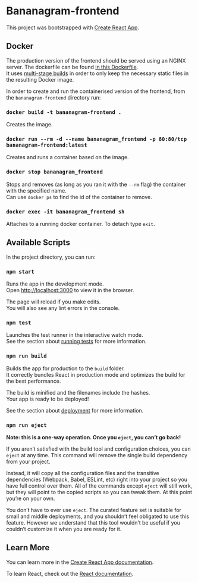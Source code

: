 # Bananagram-frontend

This project was bootstrapped with [Create React App](https://github.com/facebook/create-react-app).

## Docker

The production version of the frontend should be served using an NGINX server. The dockerfile can be found [in this Dockerfile](./Dockerfile).<br>
It uses [multi-stage builds](https://docs.docker.com/develop/develop-images/multistage-build/) in order to only keep the necessary static files in the resulting Docker image.<br>

In order to create and run the containerised version of the frontend, from the `bananagram-frontend` directory run:

### `docker build -t bananagram-frontend .`

Creates the image.

### `docker run --rm -d --name bananagram_frontend -p 80:80/tcp bananagram-frontend:latest`

Creates and runs a container based on the image.

### `docker stop bananagram_frontend`

Stops and removes (as long as you ran it with the `--rm` flag) the container with the specified name.<br>
Can use `docker ps` to find the id of the container to remove.

### `docker exec -it bananagram_frontend sh`

Attaches to a running docker container. To detach type `exit`.

## Available Scripts

In the project directory, you can run:

### `npm start`

Runs the app in the development mode.<br>
Open [http://localhost:3000](http://localhost:3000) to view it in the browser.

The page will reload if you make edits.<br>
You will also see any lint errors in the console.

### `npm test`

Launches the test runner in the interactive watch mode.<br>
See the section about [running tests](https://facebook.github.io/create-react-app/docs/running-tests) for more information.

### `npm run build`

Builds the app for production to the `build` folder.<br>
It correctly bundles React in production mode and optimizes the build for the best performance.

The build is minified and the filenames include the hashes.<br>
Your app is ready to be deployed!

See the section about [deployment](https://facebook.github.io/create-react-app/docs/deployment) for more information.

### `npm run eject`

**Note: this is a one-way operation. Once you `eject`, you can’t go back!**

If you aren’t satisfied with the build tool and configuration choices, you can `eject` at any time. This command will remove the single build dependency from your project.

Instead, it will copy all the configuration files and the transitive dependencies (Webpack, Babel, ESLint, etc) right into your project so you have full control over them. All of the commands except `eject` will still work, but they will point to the copied scripts so you can tweak them. At this point you’re on your own.

You don’t have to ever use `eject`. The curated feature set is suitable for small and middle deployments, and you shouldn’t feel obligated to use this feature. However we understand that this tool wouldn’t be useful if you couldn’t customize it when you are ready for it.

## Learn More

You can learn more in the [Create React App documentation](https://facebook.github.io/create-react-app/docs/getting-started).

To learn React, check out the [React documentation](https://reactjs.org/).
